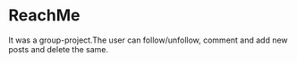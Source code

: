 # ReachMe
It was a group-project.The user can follow/unfollow, comment and add new posts and delete the same.
